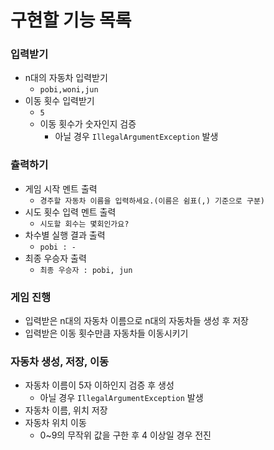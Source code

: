 # 구현할 기능 목록 

### 입력받기 

- n대의 자동차 입력받기 
  - `pobi,woni,jun`
- 이동 횟수 입력받기 
  - `5`
  - 이동 횟수가 숫자인지 검증 
    - 아닐 경우 `IllegalArgumentException` 발생

### 츌력하기 

- 게임 시작 멘트 출력 
  - `경주할 자동차 이름을 입력하세요.(이름은 쉼표(,) 기준으로 구분)`
- 시도 횟수 입력 멘트 출력 
  - `시도할 회수는 몇회인가요?`
- 차수별 실행 결과 출력
  - `pobi : -`
- 최종 우승자 출력 
  - `최종 우승자 : pobi, jun`


### 게임 진행 

- 입력받은 n대의 자동차 이름으로 n대의 자동차들 생성 후 저장 
- 입력받은 이동 횟수만큼 자동차들 이동시키기

### 자동차 생성, 저장, 이동

- 자동차 이름이 5자 이하인지 검증 후 생성
  - 아닐 경우 `IllegalArgumentException` 발생 
- 자동차 이름, 위치 저장 
- 자동차 위치 이동
  - 0~9의 무작위 값을 구한 후 4 이상일 경우 전진 
